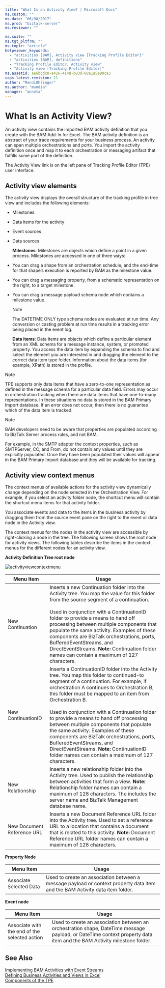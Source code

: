 ```yaml
---
title: "What Is an Activity View? | Microsoft Docs"
ms.custom: ""
ms.date: "06/08/2017"
ms.prod: "biztalk-server"
ms.reviewer: ""

ms.suite: ""
ms.tgt_pltfrm: ""
ms.topic: "article"
helpviewer_keywords: 
  - "activities [BAM], Activity view [Tracking Profile Editor]"
  - "activities [BAM], definitions"
  - "Tracking Profile Editor, Activity view"
  - "Activity view [Tracking Profile Editor]"
ms.assetid: ae6bcdc8-e426-4148-b83d-08a1a5e99ca3
caps.latest.revision: 21
author: "MandiOhlinger"
ms.author: "mandia"
manager: "anneta"
---
```

# What Is an Activity View?
An activity view contains the imported BAM activity definition that you create with the BAM Add-In for Excel. The BAM activity definition is an abstract of your trace requirements for your business process. An activity can span multiple orchestrations and ports. You import the activity definition once and map it to each orchestration or messaging artifact that fulfills some part of the definition.  
  
 The Activity View link is on the left pane of Tracking Profile Editor (TPE) user interface.  
  
## Activity view elements  
 The activity view displays the overall structure of the tracking profile in tree view and includes the following elements:  
  
- Milestones  
  
- Data items for the activity  
  
- Event sources  
  
- Data sources  
  
  **Milestones**: Milestones are objects which define a point in a given process. Milestones are accessed in one of three ways:  
  
- You can drag a shape from an orchestration schedule, and the end-time for that shape’s execution is reported by BAM as the milestone value.  
  
- You can drag a messaging property, from a schematic representation on the right, to a target milestone.  
  
- You can drag a message payload schema node which contains a milestone value.  
  
  > [!NOTE]
  >  The DATETIME ONLY type schema nodes are evaluated at run time. Any conversion or casting problem at run time results in a tracking error being placed in the event log.  
  
  **Data items**: Data items are objects which define a particular element from an XML schema for a message instance, system, or promoted property. You access the data item by expanding the schema to find and select the element you are interested in and dragging the element to the correct data item type folder. Information about the data items (for example, XPath) is stored in the profile.  
  
> [!NOTE]
>  TPE supports only data items that have a zero-to-one representation as defined in the message schema for a particular data field. Errors may occur in orchestration tracking when there are data items that have one-to-many representations. In these situations no data is stored in the BAM Primary Import database. If an error does not occur, then there is no guarantee which of the data item is tracked.  
  
> [!NOTE]
>  BAM developers need to be aware that properties are populated according to BizTalk Server process rules, and not BAM.  
>   
>  For example, in the SMTP adapter the context properties, such as SMTPServer, CC, and From, do not contain any values until they are explicitly populated. Once they have been populated their values will appear in the BAM Primary Import database and they will be available for tracking.  
  
## Activity view context menus  
 The context menus of available actions for the activity view dynamically change depending on the node selected in the Orchestration View. For example, if you select an activity folder node, the shortcut menu will contain the shortcut menu items for that activity folder.  
  
 You associate events and data to the items in the business activity by dragging them from the source event pane on the right to the event or data node in the Activity view.  
  
 The context menus for the nodes in the activity view are accessible by right-clicking a node in the tree. The following screen shows the root node for activity views. The following tables describe the items in the context menus for the different nodes for an activity view.  
  
 **Activity Definition Tree root node**  
  
 ![](../core/media/activityviewcontextmenu.gif "activityviewcontextmenu")  
  
|Menu Item|Usage|  
|---------------|-----------|  
|New Continuation|Inserts a new Continuation folder into the Activity tree. You map the value for this folder from the source segment of a continuation.<br /><br /> Used in conjunction with a ContinuationID folder to provide a means to hand off processing between multiple components that populate the same activity. Examples of these components are BizTalk orchestrations, ports, BufferedEventStreams, and DirectEventStreams. **Note:**  Continuation folder names can contain a maximum of 127 characters.|  
|New ContinuationID|Inserts a ContinuationID folder into the Activity tree. You map this folder to continued-to segment of a continuation. For example, if orchestration A continues to Orchestration B, this folder must be mapped to an item from Orchestration B.<br /><br /> Used in conjunction with a Continuation folder to provide a means to hand off processing between multiple components that populate the same activity. Examples of these components are BizTalk orchestrations, ports, BufferedEventStreams, and DirectEventStreams. **Note:**  ContinuationID folder names can contain a maximum of 127 characters.|  
|New Relationship|Inserts a new relationship folder into the Activity tree. Used to publish the relationship between activities that form a view. **Note:**  Relationship folder names can contain a maximum of 128 characters. The includes the server name and BizTalk Management database name.|  
|New Document Reference URL|Inserts a new Document Reference URL folder into the Activity tree. Used to set a reference URL to a location that contains a document that is related to this activity. **Note:**  Document Reference URL folder names can contain a maximum of 128 characters.|  
  
 **Property Node**  
  
|Menu Item|Usage|  
|---------------|-----------|  
|Associate Selected Data|Used to create an association between a message payload or context property data item and the BAM Activity data item folder.|  
  
 **Event node**  
  
|Menu Item|Usage|  
|---------------|-----------|  
|Associate with the end of the selected action|Used to create an association between an orchestration shape, DateTime message payload, or DateTime context property data item and the BAM Activity milestone folder.|  
  
## See Also  
 [Implementing BAM Activities with Event Streams](../core/implementing-bam-activities-with-event-streams.md)   
 [Defining Business Activities and Views in Excel](../core/defining-business-activities-and-views-in-excel.md)   
 [Components of the TPE](../core/components-of-the-tpe.md)